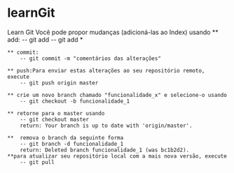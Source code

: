 # learnGit
Learn Git
 Você pode propor mudanças (adicioná-las ao Index) usando
    ** add:
        -- git add <arquivo>
        -- git add *

    ** commit: 
        -- git commit -m "comentários das alterações"

    ** push:Para enviar estas alterações ao seu repositório remoto, execute 
        -- git push origin master

    ** crie um novo branch chamado "funcionalidade_x" e selecione-o usando
        -- git checkout -b funcionalidade_1 

    ** retorne para o master usando
        -- git checkout master
        return: Your branch is up to date with 'origin/master'.

    **  remova o branch da seguinte forma
        -- git branch -d funcionalidade_1   
        return: Deleted branch funcionalidade_1 (was bc1b2d2).
    **para atualizar seu repositório local com a mais nova versão, execute 
        -- git pull


